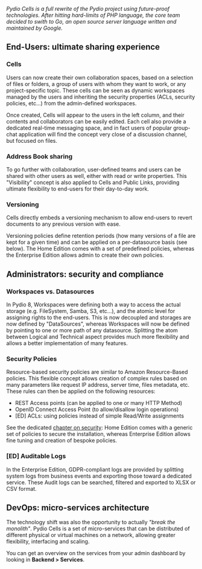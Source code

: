 _Pydio Cells is a full rewrite of the Pydio project using future-proof technologies. After hitting hard-limits of PHP language, the core team decided to swith to Go, an open source server language written and maintained by Google._

## End-Users: ultimate sharing experience

### Cells

Users can now create their own collaboration spaces, based on a selection of files or folders, a group of users with whom they want to work, or any project-specific topic. These cells can be seen as dynamic workspaces managed by the users and inheriting the security properties (ACLs, security policies, etc...) from the admin-defined workspaces.

Once created, Cells will appear to the users in the left column, and their contents and collaborators can be easily edited. Each cell also provide a dedicated real-time messaging space, and in fact users of popular group-chat application will find the concept very close of a discussion channel, but focused on files.

### Address Book sharing

To go further with collaboration, user-defined teams and users can be shared with other users as well, either with read or write properties. This "Visibility" concept is also applied to Cells and Public Links, providing ultimate flexibility to end-users for their day-to-day work.

### Versioning

Cells directly embeds a versioning mechanism to allow end-users to revert documents to any previous version with ease.

Versioning policies define retention periods (how many versions of a file are kept for a given time) and can be applied on a per-datasource basis (see below). The Home Edition comes with a set of predefined policies, whereas the Enterprise Edition allows admin to create their own policies.

## Administrators: security and compliance

### Workspaces vs. Datasources

In Pydio 8, Workspaces were defining both a way to access the actual storage (e.g. FileSystem, Samba, S3, etc...), and the atomic level for assigning rights to the end-users. This is now decoupled and storages are now defined by "DataSources", whereas Workspaces will now be defined by pointing to one or more path of any datasource. Splitting the atom between Logical and Technical aspect provides much more flexibility and allows a better implementation of many features.

### Security Policies

Resource-based security policies are similar to Amazon Resource-Based policies. This flexible concept allows creation of complex rules based on many parameters like request IP address, server time, files metadata, etc. These rules can then be applied on the following resources:

- REST Access points (can be applied to one or many HTTP Method)
- OpenID Connect Access Point (to allow/disallow login operations)
- [ED] ACLs: using policies instead of simple Read/Write assignments

See the dedicated [chapter on security](/en/docs/cells/v1/security-policies): Home Edition comes with a generic set of policies to secure the installation, whereas Enterprise Edition allows fine tuning and creation of bespoke policies.

### [ED] Auditable Logs

In the Enterprise Edition, GDPR-compliant logs are provided by splitting system logs from business events and exporting those toward a dedicated service. These Audit logs can be searched, filtered and exported to XLSX or CSV format.

## DevOps: micro-services architecture

The technology shift was also the opportunity to actually _"break the monolith"_. Pydio Cells is a set of micro-services that can be distributed of different physical or virtual machines on a network, allowing greater flexibility, interfacing and scaling.

You can get an overview on the services from your admin dashboard by looking in **Backend > Services**.
